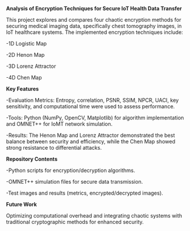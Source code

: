 **Analysis of Encryption Techniques for Secure IoT Health Data Transfer**

This project explores and compares four chaotic encryption methods for securing medical imaging data, specifically chest tomography images, in IoT healthcare systems. The implemented encryption techniques include:

-1D Logistic Map

-2D Henon Map

-3D Lorenz Attractor

-4D Chen Map

**Key Features**

-Evaluation Metrics: Entropy, correlation, PSNR, SSIM, NPCR, UACI, key sensitivity, and computational time were used to assess performance.

-Tools: Python (NumPy, OpenCV, Matplotlib) for algorithm implementation and OMNET++ for IoMT network simulation.

-Results: The Henon Map and Lorenz Attractor demonstrated the best balance between security and efficiency, while the Chen Map showed strong resistance to differential attacks.

**Repository Contents**

-Python scripts for encryption/decryption algorithms.

-OMNET++ simulation files for secure data transmission.

-Test images and results (metrics, encrypted/decrypted images).

**Future Work**

Optimizing computational overhead and integrating chaotic systems with traditional cryptographic methods for enhanced security.
